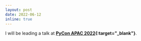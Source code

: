 ```yaml
---
layout: post
date: 2022-06-12
inline: true
---
```


I will be leading a talk at **[PyCon APAC 2022](https://tw.pycon.org/2022/en-us){:target="_blank"}**.
